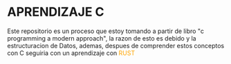 # APRENDIZAJE C

Este repositorio es un proceso que estoy tomando a partir de libro
"c programming a modern approach", la razon de esto es debido y la 
estructuracion de Datos, ademas, despues de comprender estos conceptos
con C seguiria con un aprendizaje con <span style="color: orange">RUST</span>

